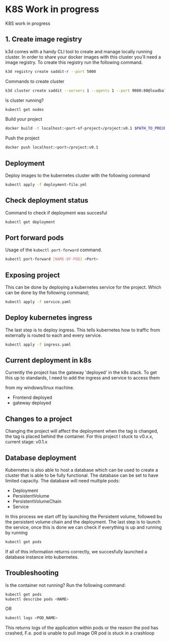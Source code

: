 # K8S Work in progress

K8S work in progress

## 1. Create image registry

k3d comes with a handy CLI tool to create and manage locally running cluster. In order to share your docker images with this cluster you'll need a image registry. To create this registry run the following command.

```bash
k3d registry create saddit-r --port 5000
```

Commands to create cluster

```bash
k3d cluster create saddit --servers 1 --agents 1 --port 9080:80@loadbalancer --registry-use saddit-r:5000 --registry-config registries.yaml
```

Is cluster running?

```bash
kubectl get nodes
```

Build your project

```bash
docker build -t localhost:<port-of-project>/project:v0.1 $PATH_TO_PROJECT
```

Push the project

```bash
docker push localhost:<port>/project:v0.1
```

## Deployment

Deploy images to the kubernetes cluster with the following command

```bash
kubectl apply -f deployment-file.yml
```

## Check deployment status

Command to check if deployment was succesful

```bash
kubectl get deployment
```

## Port forward pods

Usage of the `kubectl port-forward` command.

```bash
kubectl port-forward [NAME-OF-POD] <Port>
```

## Exposing project

This can be done by deploying a kubernetes service for the project.
Which can be done by the following command;

```bash
kubectl apply -f service.yaml
```

## Deploy kubernetes ingress

The last step is to deploy ingress. This tells kubernetes how to traffic from externally is routed to each and every service.

```bash
kubectl apply -f ingress.yaml
```

## Current deployment in k8s

Currently the project has the gateway 'deployed' in the k8s stack. To get this up to standards, I need to add the ingress and service to access them

from my windows/linux machine.

- Frontend deployed
- gateway deployed

## Changes to a project

Changing the project will affect the deployment when the tag is changed, the tag is placed behind the container. For this project I stuck to v0.x.x, current stage: v0.1.x

## Database deployment

Kubernetes is also able to host a database which can be used to create a cluster that is able to be fully functional. The database can be set to have limited capacity.
The database will need multiple pods:

- Deployment
- PersistentVolume
- PersistentVolumeChain
- Service

In this process we start off by launching the Persistent volume, followed bu the persistent volume chain and the deployment. The last step is to launch the service, once this is done we can check if everything is up and running by running

```bash
kubectl get pods
```

If all of this information returns correctly, we succesfully launched a database instance into kubernetes.

## Troubleshooting
Is the container not running? Run the following command:

```bash
kubectl get pods
kubectl describe pods <NAME>
```

OR

```bash
kubectl logs <POD_NAME>
```

This returns logs of the application within pods or the reason the pod has crashed,
F.e. pod is unable to pull image OR pod is stuck in a crashloop
